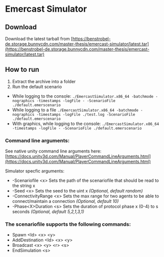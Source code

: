 # Emercast Simulator

## Download

Download the latest tarball from [https://benstrobel-de.storage.bunnycdn.com/master-thesis/emercast-simulator/latest.tar](https://benstrobel-de.storage.bunnycdn.com/master-thesis/emercast-simulator/latest.tar)

## How to run

1. Extract the archive into a folder
2.  Run the default scenario
- While logging to the console: ```./EmercastSimulator.x86_64 -batchmode -nographics -timestamps -logFile - -ScenarioFile ./default.emerscenario```
- While logging to a file ```./EmercastSimulator.x86_64 -batchmode -nographics -timestamps -logFile ./test.log -ScenarioFile ./default.emerscenario```
- With graphics, while logging to the console: ```./EmercastSimulator.x86_64 -timestamps -logFile - -ScenarioFile ./default.emerscenario```

### Command line arguments:

See native unity command line arguments here: [https://docs.unity3d.com/Manual/PlayerCommandLineArguments.html](https://docs.unity3d.com/Manual/PlayerCommandLineArguments.html)

Simulator specfic arguments:
- -Scenariofile \<x\> Sets the path of the scenariofile that should be read to the string x
- -Seed \<x\> Sets the seed to the uint x *(Optional, default random)*
- -ConnectivityRange \<x\> Sets the max range for two agents to be able to connect/maintain a connection *(Optional, default 10)*
- -Phase\<X\>Duration \<s\> Sets the duration of protocol phase x (0-4) to s seconds *(Optional, default 5,2,1,3,1)*

### The scenariofile supports the following commands:
- Spawn \<Id\> \<x\> \<y\>
- AddDestination \<Id\> \<x\> \<y\>
- Broadcast \<x\> \<y\> \<r\> \<s\>
- EndSimulation \<s\>
